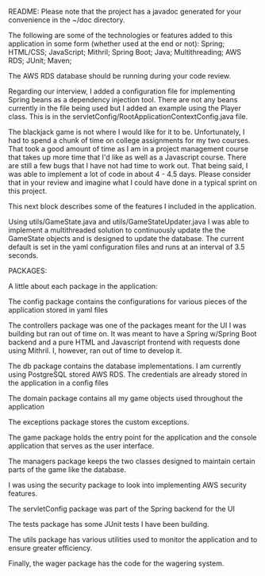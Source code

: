 README:
Please note that the project has a javadoc generated for your convenience in the ~/doc directory.

The following are some of the technologies or features added to this application in some form (whether used at the end or not):
	Spring; HTML/CSS; JavaScript; Mithril; Spring Boot; Java; Multithreading; AWS RDS; JUnit; Maven;
	
The AWS RDS database should be running during your code review.

Regarding our interview, I added a configuration file for implementing Spring beans as a dependency injection tool.  There are not any beans
currently in the file being used but I added an example using the Player class.  This is in the servletConfig/RootApplicationContextConfig.java file.

The blackjack game is not where I would like for it to be.  Unfortunately, I had to spend a chunk of time on college assignments for my two courses.
That took a good amount of time as I am in a project management course that takes up more time that I'd like as well as a Javascript course.  There are still a few bugs that I have not had time to work out.  That being said, I was able to implement a lot of code in about 4 - 4.5 days.  Please consider that in your review and imagine what I could have done in a typical sprint on this project.

This next block describes some of the features I included in the application.

Using utils/GameState.java and utils/GameStateUpdater.java I was able to implement a multithreaded solution to continuously update the the GameState objects
and is designed to update the database.  The current default is set in the yaml configuration files and runs at an interval of 3.5 seconds.



PACKAGES:

A little about each package in the application:

The config package contains the configurations for various pieces of the application stored in yaml files

The controllers package was one of the packages meant for the UI I was building but ran out of time on.  It was meant to have a Spring w/Spring Boot
backend and a pure HTML and Javascript frontend with requests done using Mithril.  I, however, ran out of time to develop it.

The db package contains the database implementations.  I am currently using PostgreSQL stored AWS RDS.  The credentials are already stored in the 
application in a config files

The domain package contains all my game objects used throughout the application

The exceptions package stores the custom exceptions.

The game package holds the entry point for the application and the console application that serves as the user interface.

The managers package keeps the two classes designed to maintain certain parts of the game like the database.

I was using the security package to look into implementing AWS security features.

The servletConfig package was part of the Spring backend for the UI

The tests package has some JUnit tests I have been building.

The utils package has various utilities used to monitor the application and to ensure greater efficiency.

Finally, the wager package has the code for the wagering system.
